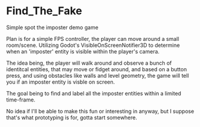 # Find_The_Fake
 Simple spot the imposter demo game

 Plan is for a simple FPS controller, the player can move around a small room/scene.
 Utilizing Godot's VisibleOnScreenNotifier3D to determine when an 'imposter' entity is visible within the player's camera.

 The idea being, the player will walk around and observe a bunch of identitcal entities, that may move or fidget around, and based on a button press,
 and using obstacles like walls and level geometry, the game will tell you if an imposter entity is visble on screen.

 The goal being to find and label all the imposter entities within a limited time-frame.

 No idea if I'll be able to make this fun or interesting in anyway, but I suppose that's what prototyping is for, gotta start somewhere.
